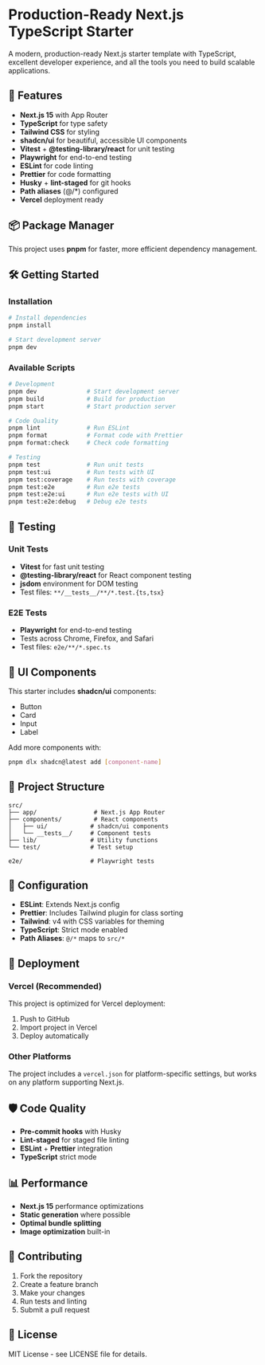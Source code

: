 # Production-Ready Next.js TypeScript Starter

A modern, production-ready Next.js starter template with TypeScript, excellent developer experience, and all the tools you need to build scalable applications.

## 🚀 Features

- **Next.js 15** with App Router
- **TypeScript** for type safety
- **Tailwind CSS** for styling
- **shadcn/ui** for beautiful, accessible UI components
- **Vitest** + **@testing-library/react** for unit testing
- **Playwright** for end-to-end testing
- **ESLint** for code linting
- **Prettier** for code formatting
- **Husky** + **lint-staged** for git hooks
- **Path aliases** (@/\*) configured
- **Vercel** deployment ready

## 📦 Package Manager

This project uses **pnpm** for faster, more efficient dependency management.

## 🛠️ Getting Started

### Installation

```bash
# Install dependencies
pnpm install

# Start development server
pnpm dev
```

### Available Scripts

```bash
# Development
pnpm dev              # Start development server
pnpm build            # Build for production
pnpm start            # Start production server

# Code Quality
pnpm lint             # Run ESLint
pnpm format           # Format code with Prettier
pnpm format:check     # Check code formatting

# Testing
pnpm test             # Run unit tests
pnpm test:ui          # Run tests with UI
pnpm test:coverage    # Run tests with coverage
pnpm test:e2e         # Run e2e tests
pnpm test:e2e:ui      # Run e2e tests with UI
pnpm test:e2e:debug   # Debug e2e tests
```

## 🧪 Testing

### Unit Tests

- **Vitest** for fast unit testing
- **@testing-library/react** for React component testing
- **jsdom** environment for DOM testing
- Test files: `**/__tests__/**/*.test.{ts,tsx}`

### E2E Tests

- **Playwright** for end-to-end testing
- Tests across Chrome, Firefox, and Safari
- Test files: `e2e/**/*.spec.ts`

## 🎨 UI Components

This starter includes **shadcn/ui** components:

- Button
- Card
- Input
- Label

Add more components with:

```bash
pnpm dlx shadcn@latest add [component-name]
```

## 📁 Project Structure

```
src/
├── app/                # Next.js App Router
├── components/         # React components
│   ├── ui/            # shadcn/ui components
│   └── __tests__/     # Component tests
├── lib/               # Utility functions
└── test/              # Test setup

e2e/                   # Playwright tests
```

## 🔧 Configuration

- **ESLint**: Extends Next.js config
- **Prettier**: Includes Tailwind plugin for class sorting
- **Tailwind**: v4 with CSS variables for theming
- **TypeScript**: Strict mode enabled
- **Path Aliases**: `@/*` maps to `src/*`

## 🚀 Deployment

### Vercel (Recommended)

This project is optimized for Vercel deployment:

1. Push to GitHub
2. Import project in Vercel
3. Deploy automatically

### Other Platforms

The project includes a `vercel.json` for platform-specific settings, but works on any platform supporting Next.js.

## 🛡️ Code Quality

- **Pre-commit hooks** with Husky
- **Lint-staged** for staged file linting
- **ESLint** + **Prettier** integration
- **TypeScript** strict mode

## 📊 Performance

- **Next.js 15** performance optimizations
- **Static generation** where possible
- **Optimal bundle splitting**
- **Image optimization** built-in

## 🤝 Contributing

1. Fork the repository
2. Create a feature branch
3. Make your changes
4. Run tests and linting
5. Submit a pull request

## 📝 License

MIT License - see LICENSE file for details.
